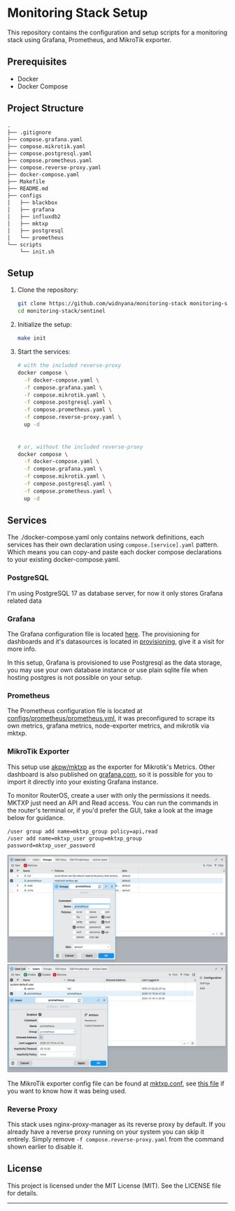 # Monitoring Stack Setup

This repository contains the configuration and setup scripts for a monitoring stack using Grafana, Prometheus, and MikroTik exporter.

## Prerequisites

- Docker
- Docker Compose

## Project Structure

```
.
├── .gitignore 
├── compose.grafana.yaml 
├── compose.mikrotik.yaml 
├── compose.postgresql.yaml 
├── compose.prometheus.yaml 
├── compose.reverse-proxy.yaml 
├── docker-compose.yaml 
├── Makefile
├── README.md
├── configs
│   ├── blackbox
│   ├── grafana
│   ├── influxdb2
│   ├── mktxp
│   ├── postgresql
│   └── prometheus
└── scripts
    └── init.sh
```


## Setup

1. Clone the repository:
    ```sh
    git clone https://github.com/widnyana/monitoring-stack monitoring-stack
    cd monitoring-stack/sentinel
    ```

2. Initialize the setup:
    ```sh
    make init
    ```

3. Start the services:
    ```sh
    # with the included reverse-proxy
    docker compose \
      -f docker-compose.yaml \
      -f compose.grafana.yaml \
      -f compose.mikrotik.yaml \
      -f compose.postgresql.yaml \
      -f compose.prometheus.yaml \
      -f compose.reverse-proxy.yaml \
      up -d 


    # or, without the included reverse-proxy
    docker compose \
      -f docker-compose.yaml \
      -f compose.grafana.yaml \
      -f compose.mikrotik.yaml \
      -f compose.postgresql.yaml \
      -f compose.prometheus.yaml \
      up -d 
    ```

## Services

The ./docker-compose.yaml only contains network definitions, each services has their 
own declaration using `compose.[service].yaml` pattern. Which means you can copy-and
paste each docker compose declarations to your existing docker-compose.yaml.

### PostgreSQL

I'm using PostgreSQL 17 as database server, for now it only stores Grafana related
data

### Grafana

The Grafana configuration file is located [here][1]. The provisioning for dashboards 
and it's datasources is located in [provisioning][2], give it a visit for more info.

In this setup, Grafana is provisioned to use Postgresql as the data storage, you may
use your own database instance or use plain sqlite file when hosting postgres is not
possible on your setup.

### Prometheus

The Prometheus configuration file is located at [configs/prometheus/prometheus.yml][3],
it was preconfigured to scrape its own metrics, grafana metrics, node-exporter metrics,
and mikrotik via mktxp.

### MikroTik Exporter

This setup use [akpw/mktxp][4] as the exporter for Mikrotik's Metrics. Other dashboard 
is also published on [grafana.com][5], so it is possible for you to import it directly
into your existing Grafana instance.

To monitor RouterOS, create a user with only the permissions it needs. MKTXP just need
an API and Read access. You can run the commands in the router's terminal or, if you'd
prefer the GUI, take a look at the image below for guidance.

```routeros
/user group add name=mktxp_group policy=api,read
/user add name=mktxp_user group=mktxp_group password=mktxp_user_password
```

<img src="./docs/mikrotik-group.png" width="512" alt='prometheus group'>

<img src="./docs/mikrotik-user.png" width="512" alt='prometheus user'>

The MikroTik exporter config file can be found at [mktxp.conf][6], see [this file][7] 
if you want to know how it was being used.


### Reverse Proxy

This stack uses nginx-proxy-manager as its reverse proxy by default. If you already 
have a reverse proxy running on your system you can skip it entirely. Simply remove 
`-f compose.reverse-proxy.yaml` from the command shown earlier to disable it.


## License

This project is licensed under the MIT License (MIT). See the LICENSE file for details.

----

[1]: ./configs/grafana/grafana.ini
[2]: ./configs/grafana/provisioning
[3]: ./configs/prometheus/prometheus.yml
[4]: https://github.com/akpw/mktxp "Prometheus Exporter for Mikrotik RouterOS devices"
[5]: https://grafana.com/grafana/dashboards/13679-mikrotik-mktxp-exporter/
[6]: ./configs/mktxp/mktxp.conf "Mikrotik RouterOS prometheus exporter config"
[7]: ./compose.mikrotik.yaml